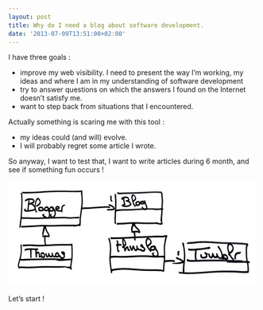 ```yaml
---
layout: post
title: Why do I need a blog about software development.
date: '2013-07-09T13:51:00+02:00'
---
```

I have three goals :

 * improve my web visibility. I need to present the way I’m working, my ideas and where I am in my understanding of software development
 * try to answer questions on which the answers I found on the Internet doesn’t satisfy me.
 * want to step back from situations that I encountered.

Actually something is scaring me with this tool :

 * my ideas could (and will) evolve. 
 * I will probably regret some article I wrote.

So anyway, I want to test that, I want to write articles during 6 month, and see if something fun occurs !

![Blog UML design](/images/2013-07-09-Blog_Design.png)

Let’s start !
